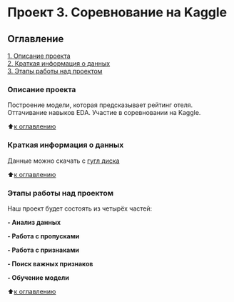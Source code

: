 # Проект 3. Соревнование на Kaggle

## Оглавление  
[1. Описание проекта](https://github.com/AlexexDenimus/sf_ds_projects/tree/master/project_3/README.md#Описание-проекта)  
[2. Краткая информация о данных](https://github.com/AlexexDenimus/sf_ds_projects/tree/master/project_3/README.md#Краткая-информация-о-данных)  
[3. Этапы работы над проектом](https://github.com/AlexexDenimus/sf_ds_projects/tree/master/project_3/README.md#Этапы-работы-над-проектом) 

### Описание проекта
Построение модели, которая предсказывает рейтинг отеля. Оттачивание навыков EDA. Участие в соревновании на Kaggle.

:arrow_up:[к оглавлению](https://github.com/AlexexDenimus/sf_ds_projects/tree/master/project_3/README.md#Оглавление)


### Краткая информация о данных
Данные можно скачать с [гугл диска](https://drive.google.com/file/d/1e6xhGjee-8s0NV4GcVtRaDuzJCRVmgE1/view?usp=sharing)
  
:arrow_up:[к оглавлению](https://github.com/AlexexDenimus/sf_ds_projects/tree/master/project_3/README.md#Оглавление)


### Этапы работы над проектом  
Наш проект будет состоять из четырёх частей:

**- Анализ данных**  

**- Работа с пропусками**

**- Работа с признаками**

**- Поиск важных признаков**

**- Обучение модели**

:arrow_up:[к оглавлению](https://github.com/AlexexDenimus/sf_ds_projects/tree/master/project_3/README.md#Оглавление)